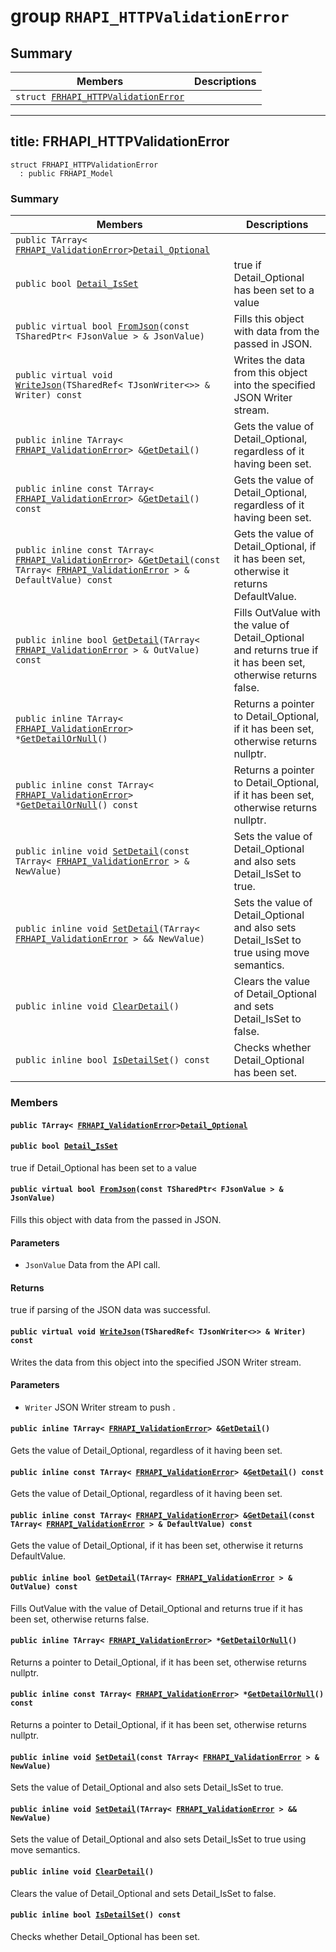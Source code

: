 # group `RHAPI_HTTPValidationError` <a id="group__RHAPI__HTTPValidationError"></a>

## Summary

 Members                        | Descriptions                                
--------------------------------|---------------------------------------------
`struct `[`FRHAPI_HTTPValidationError`](#structFRHAPI__HTTPValidationError) | 

---
title: FRHAPI_HTTPValidationError
---

```
struct FRHAPI_HTTPValidationError
  : public FRHAPI_Model
```

### Summary

 Members                        | Descriptions                                
--------------------------------|---------------------------------------------
`public TArray< `[`FRHAPI_ValidationError`](RHAPI_ValidationError.md#structFRHAPI__ValidationError)` > `[`Detail_Optional`](#structFRHAPI__HTTPValidationError_1a17b75a583ce83c3bce0f5380c72440b9) | 
`public bool `[`Detail_IsSet`](#structFRHAPI__HTTPValidationError_1a2290ebbfc4b29a3f3a602efc45c7b090) | true if Detail_Optional has been set to a value
`public virtual bool `[`FromJson`](#structFRHAPI__HTTPValidationError_1a60959951088adf8b9e93ee360b07b067)`(const TSharedPtr< FJsonValue > & JsonValue)` | Fills this object with data from the passed in JSON.
`public virtual void `[`WriteJson`](#structFRHAPI__HTTPValidationError_1a8087c6dc741c5659b32163f30e2d6ba9)`(TSharedRef< TJsonWriter<>> & Writer) const` | Writes the data from this object into the specified JSON Writer stream.
`public inline TArray< `[`FRHAPI_ValidationError`](RHAPI_ValidationError.md#structFRHAPI__ValidationError)` > & `[`GetDetail`](#structFRHAPI__HTTPValidationError_1aa18d8ac7961d800c6e8fddb664659900)`()` | Gets the value of Detail_Optional, regardless of it having been set.
`public inline const TArray< `[`FRHAPI_ValidationError`](RHAPI_ValidationError.md#structFRHAPI__ValidationError)` > & `[`GetDetail`](#structFRHAPI__HTTPValidationError_1ab656ce2e78d8361555bfd9dd97313acb)`() const` | Gets the value of Detail_Optional, regardless of it having been set.
`public inline const TArray< `[`FRHAPI_ValidationError`](RHAPI_ValidationError.md#structFRHAPI__ValidationError)` > & `[`GetDetail`](#structFRHAPI__HTTPValidationError_1a35587fbca93183b276060179b5716be4)`(const TArray< `[`FRHAPI_ValidationError`](RHAPI_ValidationError.md#structFRHAPI__ValidationError)` > & DefaultValue) const` | Gets the value of Detail_Optional, if it has been set, otherwise it returns DefaultValue.
`public inline bool `[`GetDetail`](#structFRHAPI__HTTPValidationError_1a90f37afda96315807fb4fd7b078b60ea)`(TArray< `[`FRHAPI_ValidationError`](RHAPI_ValidationError.md#structFRHAPI__ValidationError)` > & OutValue) const` | Fills OutValue with the value of Detail_Optional and returns true if it has been set, otherwise returns false.
`public inline TArray< `[`FRHAPI_ValidationError`](RHAPI_ValidationError.md#structFRHAPI__ValidationError)` > * `[`GetDetailOrNull`](#structFRHAPI__HTTPValidationError_1ade6a4dbcb19294c2ab618a7d110cdbb1)`()` | Returns a pointer to Detail_Optional, if it has been set, otherwise returns nullptr.
`public inline const TArray< `[`FRHAPI_ValidationError`](RHAPI_ValidationError.md#structFRHAPI__ValidationError)` > * `[`GetDetailOrNull`](#structFRHAPI__HTTPValidationError_1aba26c0199e254d73c85a261cbd3174ed)`() const` | Returns a pointer to Detail_Optional, if it has been set, otherwise returns nullptr.
`public inline void `[`SetDetail`](#structFRHAPI__HTTPValidationError_1af63be614152fce3a6283029c6aceb4d1)`(const TArray< `[`FRHAPI_ValidationError`](RHAPI_ValidationError.md#structFRHAPI__ValidationError)` > & NewValue)` | Sets the value of Detail_Optional and also sets Detail_IsSet to true.
`public inline void `[`SetDetail`](#structFRHAPI__HTTPValidationError_1ac73f4df75f7ab26f4ef7cef8b71701d0)`(TArray< `[`FRHAPI_ValidationError`](RHAPI_ValidationError.md#structFRHAPI__ValidationError)` > && NewValue)` | Sets the value of Detail_Optional and also sets Detail_IsSet to true using move semantics.
`public inline void `[`ClearDetail`](#structFRHAPI__HTTPValidationError_1a12352d19408f341b50d0c3235fc78cab)`()` | Clears the value of Detail_Optional and sets Detail_IsSet to false.
`public inline bool `[`IsDetailSet`](#structFRHAPI__HTTPValidationError_1a35e2cc9cb95a0885b2db4830e045d690)`() const` | Checks whether Detail_Optional has been set.

### Members

#### `public TArray< `[`FRHAPI_ValidationError`](RHAPI_ValidationError.md#structFRHAPI__ValidationError)` > `[`Detail_Optional`](#structFRHAPI__HTTPValidationError_1a17b75a583ce83c3bce0f5380c72440b9) <a id="structFRHAPI__HTTPValidationError_1a17b75a583ce83c3bce0f5380c72440b9"></a>

#### `public bool `[`Detail_IsSet`](#structFRHAPI__HTTPValidationError_1a2290ebbfc4b29a3f3a602efc45c7b090) <a id="structFRHAPI__HTTPValidationError_1a2290ebbfc4b29a3f3a602efc45c7b090"></a>

true if Detail_Optional has been set to a value

#### `public virtual bool `[`FromJson`](#structFRHAPI__HTTPValidationError_1a60959951088adf8b9e93ee360b07b067)`(const TSharedPtr< FJsonValue > & JsonValue)` <a id="structFRHAPI__HTTPValidationError_1a60959951088adf8b9e93ee360b07b067"></a>

Fills this object with data from the passed in JSON.

#### Parameters
* `JsonValue` Data from the API call.

#### Returns
true if parsing of the JSON data was successful.

#### `public virtual void `[`WriteJson`](#structFRHAPI__HTTPValidationError_1a8087c6dc741c5659b32163f30e2d6ba9)`(TSharedRef< TJsonWriter<>> & Writer) const` <a id="structFRHAPI__HTTPValidationError_1a8087c6dc741c5659b32163f30e2d6ba9"></a>

Writes the data from this object into the specified JSON Writer stream.

#### Parameters
* `Writer` JSON Writer stream to push .

#### `public inline TArray< `[`FRHAPI_ValidationError`](RHAPI_ValidationError.md#structFRHAPI__ValidationError)` > & `[`GetDetail`](#structFRHAPI__HTTPValidationError_1aa18d8ac7961d800c6e8fddb664659900)`()` <a id="structFRHAPI__HTTPValidationError_1aa18d8ac7961d800c6e8fddb664659900"></a>

Gets the value of Detail_Optional, regardless of it having been set.

#### `public inline const TArray< `[`FRHAPI_ValidationError`](RHAPI_ValidationError.md#structFRHAPI__ValidationError)` > & `[`GetDetail`](#structFRHAPI__HTTPValidationError_1ab656ce2e78d8361555bfd9dd97313acb)`() const` <a id="structFRHAPI__HTTPValidationError_1ab656ce2e78d8361555bfd9dd97313acb"></a>

Gets the value of Detail_Optional, regardless of it having been set.

#### `public inline const TArray< `[`FRHAPI_ValidationError`](RHAPI_ValidationError.md#structFRHAPI__ValidationError)` > & `[`GetDetail`](#structFRHAPI__HTTPValidationError_1a35587fbca93183b276060179b5716be4)`(const TArray< `[`FRHAPI_ValidationError`](RHAPI_ValidationError.md#structFRHAPI__ValidationError)` > & DefaultValue) const` <a id="structFRHAPI__HTTPValidationError_1a35587fbca93183b276060179b5716be4"></a>

Gets the value of Detail_Optional, if it has been set, otherwise it returns DefaultValue.

#### `public inline bool `[`GetDetail`](#structFRHAPI__HTTPValidationError_1a90f37afda96315807fb4fd7b078b60ea)`(TArray< `[`FRHAPI_ValidationError`](RHAPI_ValidationError.md#structFRHAPI__ValidationError)` > & OutValue) const` <a id="structFRHAPI__HTTPValidationError_1a90f37afda96315807fb4fd7b078b60ea"></a>

Fills OutValue with the value of Detail_Optional and returns true if it has been set, otherwise returns false.

#### `public inline TArray< `[`FRHAPI_ValidationError`](RHAPI_ValidationError.md#structFRHAPI__ValidationError)` > * `[`GetDetailOrNull`](#structFRHAPI__HTTPValidationError_1ade6a4dbcb19294c2ab618a7d110cdbb1)`()` <a id="structFRHAPI__HTTPValidationError_1ade6a4dbcb19294c2ab618a7d110cdbb1"></a>

Returns a pointer to Detail_Optional, if it has been set, otherwise returns nullptr.

#### `public inline const TArray< `[`FRHAPI_ValidationError`](RHAPI_ValidationError.md#structFRHAPI__ValidationError)` > * `[`GetDetailOrNull`](#structFRHAPI__HTTPValidationError_1aba26c0199e254d73c85a261cbd3174ed)`() const` <a id="structFRHAPI__HTTPValidationError_1aba26c0199e254d73c85a261cbd3174ed"></a>

Returns a pointer to Detail_Optional, if it has been set, otherwise returns nullptr.

#### `public inline void `[`SetDetail`](#structFRHAPI__HTTPValidationError_1af63be614152fce3a6283029c6aceb4d1)`(const TArray< `[`FRHAPI_ValidationError`](RHAPI_ValidationError.md#structFRHAPI__ValidationError)` > & NewValue)` <a id="structFRHAPI__HTTPValidationError_1af63be614152fce3a6283029c6aceb4d1"></a>

Sets the value of Detail_Optional and also sets Detail_IsSet to true.

#### `public inline void `[`SetDetail`](#structFRHAPI__HTTPValidationError_1ac73f4df75f7ab26f4ef7cef8b71701d0)`(TArray< `[`FRHAPI_ValidationError`](RHAPI_ValidationError.md#structFRHAPI__ValidationError)` > && NewValue)` <a id="structFRHAPI__HTTPValidationError_1ac73f4df75f7ab26f4ef7cef8b71701d0"></a>

Sets the value of Detail_Optional and also sets Detail_IsSet to true using move semantics.

#### `public inline void `[`ClearDetail`](#structFRHAPI__HTTPValidationError_1a12352d19408f341b50d0c3235fc78cab)`()` <a id="structFRHAPI__HTTPValidationError_1a12352d19408f341b50d0c3235fc78cab"></a>

Clears the value of Detail_Optional and sets Detail_IsSet to false.

#### `public inline bool `[`IsDetailSet`](#structFRHAPI__HTTPValidationError_1a35e2cc9cb95a0885b2db4830e045d690)`() const` <a id="structFRHAPI__HTTPValidationError_1a35e2cc9cb95a0885b2db4830e045d690"></a>

Checks whether Detail_Optional has been set.

